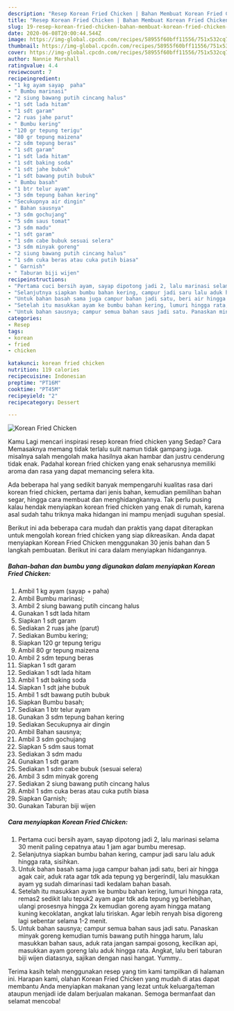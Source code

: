 ```yaml
---
description: "Resep Korean Fried Chicken | Bahan Membuat Korean Fried Chicken Yang Lezat Sekali"
title: "Resep Korean Fried Chicken | Bahan Membuat Korean Fried Chicken Yang Lezat Sekali"
slug: 19-resep-korean-fried-chicken-bahan-membuat-korean-fried-chicken-yang-lezat-sekali
date: 2020-06-08T20:00:44.544Z
image: https://img-global.cpcdn.com/recipes/58955f60bff11556/751x532cq70/korean-fried-chicken-foto-resep-utama.jpg
thumbnail: https://img-global.cpcdn.com/recipes/58955f60bff11556/751x532cq70/korean-fried-chicken-foto-resep-utama.jpg
cover: https://img-global.cpcdn.com/recipes/58955f60bff11556/751x532cq70/korean-fried-chicken-foto-resep-utama.jpg
author: Nannie Marshall
ratingvalue: 4.4
reviewcount: 7
recipeingredient:
- "1 kg ayam sayap  paha"
- " Bumbu marinasi"
- "2 siung bawang putih cincang halus"
- "1 sdt lada hitam"
- "1 sdt garam"
- "2 ruas jahe parut"
- " Bumbu kering"
- "120 gr tepung terigu"
- "80 gr tepung maizena"
- "2 sdm tepung beras"
- "1 sdt garam"
- "1 sdt lada hitam"
- "1 sdt baking soda"
- "1 sdt jahe bubuk"
- "1 sdt bawang putih bubuk"
- " Bumbu basah"
- "1 btr telur ayam"
- "3 sdm tepung bahan kering"
- "Secukupnya air dingin"
- " Bahan sausnya"
- "3 sdm gochujang"
- "5 sdm saus tomat"
- "3 sdm madu"
- "1 sdt garam"
- "1 sdm cabe bubuk sesuai selera"
- "3 sdm minyak goreng"
- "2 siung bawang putih cincang halus"
- "1 sdm cuka beras atau cuka putih biasa"
- " Garnish"
- " Taburan biji wijen"
recipeinstructions:
- "Pertama cuci bersih ayam, sayap dipotong jadi 2, lalu marinasi selama 30 menit paling cepatnya atau 1 jam agar bumbu meresap."
- "Selanjutnya siapkan bumbu bahan kering, campur jadi saru lalu aduk hingga rata, sisihkan."
- "Untuk bahan basah sama juga campur bahan jadi satu, beri air hingga agak cair, aduk rata agar tdk ada tepung yg bergerindil, lalu masukkan ayam yg sudah dimarinasi tadi kedalam bahan basah."
- "Setelah itu masukkan ayam ke bumbu bahan kering, lumuri hingga rata, remas2 sedikit lalu tepuk2 ayam agar tdk ada tepung yg berlebihan, ulangi prosesnya hingga 2x kemudian goreng ayam hingga matang kuning kecoklatan, angkat lalu tiriskan. Agar lebih renyah bisa digoreng lagi sebentar selama 1-2 menit."
- "Untuk bahan sausnya; campur semua bahan saus jadi satu. Panaskan minyak goreng kemudian tumis bawang putih hingga harum, lalu masukkan bahan saus, aduk rata jangan sampai gosong, kecilkan api, masukkan ayam goreng lalu aduk hingga rata. Angkat, lalu beri taburan biji wijen diatasnya, sajikan dengan nasi hangat. Yummy.."
categories:
- Resep
tags:
- korean
- fried
- chicken

katakunci: korean fried chicken 
nutrition: 119 calories
recipecuisine: Indonesian
preptime: "PT16M"
cooktime: "PT45M"
recipeyield: "2"
recipecategory: Dessert

---
```



![Korean Fried Chicken](https://img-global.cpcdn.com/recipes/58955f60bff11556/751x532cq70/korean-fried-chicken-foto-resep-utama.jpg)

Kamu Lagi mencari inspirasi resep korean fried chicken yang Sedap? Cara Memasaknya memang tidak terlalu sulit namun tidak gampang juga. misalnya salah mengolah maka hasilnya akan hambar dan justru cenderung tidak enak. Padahal korean fried chicken yang enak seharusnya memiliki aroma dan rasa yang dapat memancing selera kita.

Ada beberapa hal yang sedikit banyak mempengaruhi kualitas rasa dari korean fried chicken, pertama dari jenis bahan, kemudian pemilihan bahan segar, hingga cara membuat dan menghidangkannya. Tak perlu pusing kalau hendak menyiapkan korean fried chicken yang enak di rumah, karena asal sudah tahu triknya maka hidangan ini mampu menjadi suguhan spesial.




Berikut ini ada beberapa cara mudah dan praktis yang dapat diterapkan untuk mengolah korean fried chicken yang siap dikreasikan. Anda dapat menyiapkan Korean Fried Chicken menggunakan 30 jenis bahan dan 5 langkah pembuatan. Berikut ini cara dalam menyiapkan hidangannya.

<!--inarticleads1-->

##### Bahan-bahan dan bumbu yang digunakan dalam menyiapkan Korean Fried Chicken:

1. Ambil 1 kg ayam (sayap + paha)
1. Ambil  Bumbu marinasi;
1. Ambil 2 siung bawang putih cincang halus
1. Gunakan 1 sdt lada hitam
1. Siapkan 1 sdt garam
1. Sediakan 2 ruas jahe (parut)
1. Sediakan  Bumbu kering;
1. Siapkan 120 gr tepung terigu
1. Ambil 80 gr tepung maizena
1. Ambil 2 sdm tepung beras
1. Siapkan 1 sdt garam
1. Sediakan 1 sdt lada hitam
1. Ambil 1 sdt baking soda
1. Siapkan 1 sdt jahe bubuk
1. Ambil 1 sdt bawang putih bubuk
1. Siapkan  Bumbu basah;
1. Sediakan 1 btr telur ayam
1. Gunakan 3 sdm tepung bahan kering
1. Sediakan Secukupnya air dingin
1. Ambil  Bahan sausnya;
1. Ambil 3 sdm gochujang
1. Siapkan 5 sdm saus tomat
1. Sediakan 3 sdm madu
1. Gunakan 1 sdt garam
1. Sediakan 1 sdm cabe bubuk (sesuai selera)
1. Ambil 3 sdm minyak goreng
1. Sediakan 2 siung bawang putih cincang halus
1. Ambil 1 sdm cuka beras atau cuka putih biasa
1. Siapkan  Garnish;
1. Gunakan  Taburan biji wijen




<!--inarticleads2-->

##### Cara menyiapkan Korean Fried Chicken:

1. Pertama cuci bersih ayam, sayap dipotong jadi 2, lalu marinasi selama 30 menit paling cepatnya atau 1 jam agar bumbu meresap.
1. Selanjutnya siapkan bumbu bahan kering, campur jadi saru lalu aduk hingga rata, sisihkan.
1. Untuk bahan basah sama juga campur bahan jadi satu, beri air hingga agak cair, aduk rata agar tdk ada tepung yg bergerindil, lalu masukkan ayam yg sudah dimarinasi tadi kedalam bahan basah.
1. Setelah itu masukkan ayam ke bumbu bahan kering, lumuri hingga rata, remas2 sedikit lalu tepuk2 ayam agar tdk ada tepung yg berlebihan, ulangi prosesnya hingga 2x kemudian goreng ayam hingga matang kuning kecoklatan, angkat lalu tiriskan. Agar lebih renyah bisa digoreng lagi sebentar selama 1-2 menit.
1. Untuk bahan sausnya; campur semua bahan saus jadi satu. Panaskan minyak goreng kemudian tumis bawang putih hingga harum, lalu masukkan bahan saus, aduk rata jangan sampai gosong, kecilkan api, masukkan ayam goreng lalu aduk hingga rata. Angkat, lalu beri taburan biji wijen diatasnya, sajikan dengan nasi hangat. Yummy..




Terima kasih telah menggunakan resep yang tim kami tampilkan di halaman ini. Harapan kami, olahan Korean Fried Chicken yang mudah di atas dapat membantu Anda menyiapkan makanan yang lezat untuk keluarga/teman ataupun menjadi ide dalam berjualan makanan. Semoga bermanfaat dan selamat mencoba!
